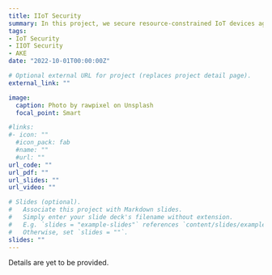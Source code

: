 ```yaml
---
title: IIoT Security
summary: In this project, we secure resource-constrained IoT devices against a wide-range of security concerns. In particular, we work on lightweight multi-factor authenticated key exchange schemes to establish secure communication channels in the IIoT network.
tags:
- IoT Security
- IIOT Security
- AKE
date: "2022-10-01T00:00:00Z"

# Optional external URL for project (replaces project detail page).
external_link: ""

image:
  caption: Photo by rawpixel on Unsplash
  focal_point: Smart

#links:
#- icon: ""
  #icon_pack: fab
  #name: ""
  #url: ""
url_code: ""
url_pdf: ""
url_slides: ""
url_video: ""

# Slides (optional).
#   Associate this project with Markdown slides.
#   Simply enter your slide deck's filename without extension.
#   E.g. `slides = "example-slides"` references `content/slides/example-slides.md`.
#   Otherwise, set `slides = ""`.
slides: ""
---
```


Details are yet to be provided. 
